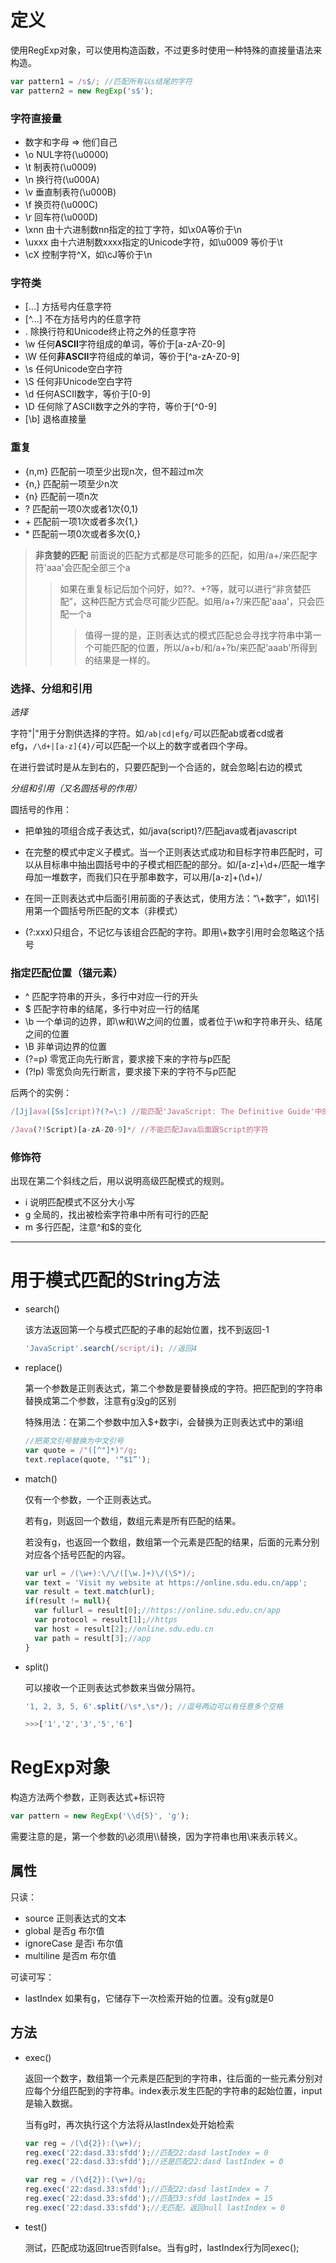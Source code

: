 # 定义

使用RegExp对象，可以使用构造函数，不过更多时使用一种特殊的直接量语法来构造。

```js
var pattern1 = /s$/; //匹配所有以s结尾的字符
var pattern2 = new RegExp('s$');
```

### 字符直接量

* 数字和字母 => 他们自己
* \o NUL字符(\u0000)
* \t 制表符(\u0009)
* \n 换行符(\u000A)
* \v 垂直制表符(\u000B)
* \f 换页符(\u000C)
* \r 回车符(\u000D)
* \xnn 由十六进制数nn指定的拉丁字符，如\x0A等价于\n
* \uxxx 由十六进制数xxxx指定的Unicode字符，如\u0009 等价于\t
* \cX 控制字符^X，如\cJ等价于\n

### 字符类

* [...] 方括号内任意字符
* [^...] 不在方括号内的任意字符
* . 除换行符和Unicode终止符之外的任意字符
* \w 任何**ASCII**字符组成的单词，等价于[a-zA-Z0-9]
* \W 任何**非ASCII**字符组成的单词，等价于[^a-zA-Z0-9]
* \s 任何Unicode空白字符
* \S 任何非Unicode空白字符
* \d 任何ASCII数字，等价于[0-9]
* \D 任何除了ASCII数字之外的字符，等价于[^0-9]
* [\b] 退格直接量

### 重复

* {n,m} 匹配前一项至少出现n次，但不超过m次
* {n,} 匹配前一项至少n次
* {n} 匹配前一项n次
* ? 匹配前一项0次或者1次{0,1}
* \+ 匹配前一项1次或者多次{1,}
* \* 匹配前一项0次或者多次{0,}

> **非贪婪的匹配**
> 前面说的匹配方式都是尽可能多的匹配，如用/a+/来匹配字符'aaa'会匹配全部三个a
>> 如果在重复标记后加个问好，如??、+?等，就可以进行“非贪婪匹配”，这种匹配方式会尽可能少匹配。如用/a+?/来匹配'aaa'，只会匹配一个a
>>> 值得一提的是，正则表达式的模式匹配总会寻找字符串中第一个可能匹配的位置，所以/a+b/和/a+?b/来匹配'aaab'所得到的结果是一样的。

### 选择、分组和引用

_选择_

字符"|"用于分割供选择的字符。如```/ab|cd|efg/```可以匹配ab或者cd或者efg，```/\d+|[a-z]{4}/```可以匹配一个以上的数字或者四个字母。

在进行尝试时是从左到右的，只要匹配到一个合适的，就会忽略|右边的模式

_分组和引用（又名圆括号的作用）_

圆括号的作用：

* 把单独的项组合成子表达式，如/java(script)?/匹配java或者javascript

* 在完整的模式中定义子模式。当一个正则表达式成功和目标字符串匹配时，可以从目标串中抽出圆括号中的子模式相匹配的部分。如/[a-z]+\d+/匹配一堆字母加一堆数字，而我们只在乎那串数字，可以用/[a-z]+(\d+)/

* 在同一正则表达式中后面引用前面的子表达式，使用方法：“\\+数字”，如\1引用第一个圆括号所匹配的文本（非模式）

* (?:xxx)只组合，不记忆与该组合匹配的字符。即用\\+数字引用时会忽略这个括号

### 指定匹配位置（锚元素）

* ^ 匹配字符串的开头，多行中对应一行的开头
* $ 匹配字符串的结尾，多行中对应一行的结尾
* \b 一个单词的边界，即\w和\W之间的位置，或者位于\w和字符串开头、结尾之间的位置
* \B 非单词边界的位置
* (?=p) 零宽正向先行断言，要求接下来的字符与p匹配
* (?!p) 零宽负向先行断言，要求接下来的字符不与p匹配

后两个的实例：
```js
/[Jj]ava([Ss]cript)?(?=\:) //能匹配'JavaScript: The Definitive Guide'中的'JavaScript'，但不能匹配'Java Programming Language'中的'Java'，因为它后面没跟着冒号

/Java(?!Script)[a-zA-Z0-9]*/ //不能匹配Java后面跟Script的字符
```

### 修饰符

出现在第二个斜线之后，用以说明高级匹配模式的规则。

* i 说明匹配模式不区分大小写
* g 全局的，找出被检索字符串中所有可行的匹配
* m 多行匹配，注意^和$的变化

****

# 用于模式匹配的String方法

* search()
  
  该方法返回第一个与模式匹配的子串的起始位置，找不到返回-1
  ```js
  'JavaScript'.search(/script/i); //返回4
  ```

* replace()

  第一个参数是正则表达式，第二个参数是要替换成的字符。把匹配到的字符串替换成第二个参数，注意有g没g的区别

  特殊用法：在第二个参数中加入$+数字i，会替换为正则表达式中的第i组
  ```js
  //把英文引号替换为中文引号
  var quote = /"([^"]*)"/g;
  text.replace(quote, '“$1”');
  ```
* match()

  仅有一个参数，一个正则表达式。
  
  若有g，则返回一个数组，数组元素是所有匹配的结果。

  若没有g，也返回一个数组，数组第一个元素是匹配的结果，后面的元素分别对应各个括号匹配的内容。

  ```js
  var url = /(\w+):\/\/([\w.]+)\/(\S*)/;
  var text = 'Visit my website at https://online.sdu.edu.cn/app';
  var result = text.match(url);
  if(result != null){
    var fullurl = result[0];//https://online.sdu.edu.cn/app
    var protocol = result[1];//https
    var host = result[2];//online.sdu.edu.cn
    var path = result[3];//app
  }
  ```

* split()

  可以接收一个正则表达式参数来当做分隔符。
  ```js
  '1, 2, 3, 5, 6'.split(/\s*,\s*/); //逗号两边可以有任意多个空格

  >>>['1','2','3','5','6']
  ```

# RegExp对象

  构造方法两个参数，正则表达式+标识符
  ```js
  var pattern = new RegExp('\\d{5}', 'g');
  ```

  需要注意的是，第一个参数的\必须用\\\替换，因为字符串也用\来表示转义。

## 属性

只读：

* source 正则表达式的文本
* global 是否g 布尔值
* ignoreCase 是否i 布尔值
* multiline 是否m 布尔值

可读可写：

* lastIndex 如果有g，它储存下一次检索开始的位置。没有g就是0

## 方法

* exec()

  返回一个数字，数组第一个元素是匹配到的字符串，往后面的一些元素分别对应每个分组匹配到的字符串。index表示发生匹配的字符串的起始位置，input是输入数据。

  当有g时，再次执行这个方法将从lastIndex处开始检索

  ```js
  var reg = /(\d{2}):(\w+)/;
  reg.exec('22:dasd.33:sfdd');//匹配22:dasd lastIndex = 0
  reg.exec('22:dasd.33:sfdd');//还是匹配22:dasd lastIndex = 0

  var reg = /(\d{2}):(\w+)/g;
  reg.exec('22:dasd.33:sfdd');//匹配22:dasd lastIndex = 7
  reg.exec('22:dasd.33:sfdd');//匹配33:sfdd lastIndex = 15
  reg.exec('22:dasd.33:sfdd');//无匹配，返回null lastIndex = 0
  ```

* test()

  测试，匹配成功返回true否则false。当有g时，lastIndex行为同exec();